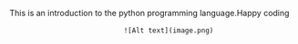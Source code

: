 This is an introduction to the python programming language.Happy coding

                                ![Alt text](image.png)